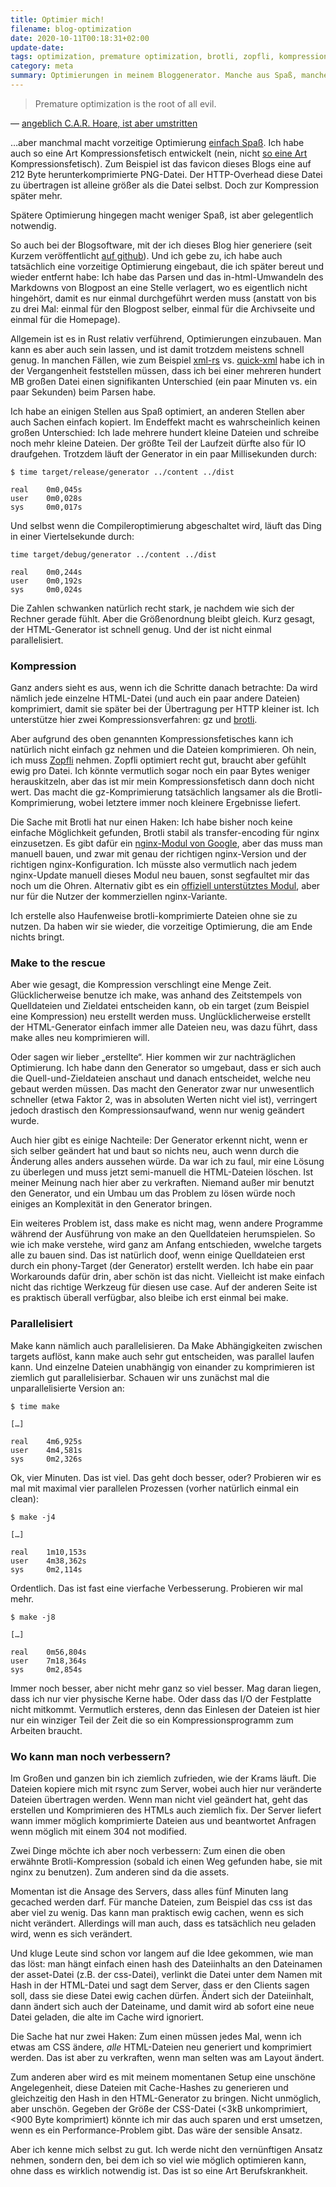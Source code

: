 ```yaml
---
title: Optimier mich!
filename: blog-optimization
date: 2020-10-11T00:18:31+02:00
update-date:
tags: optimization, premature optimization, brotli, zopfli, kompression, make
category: meta
summary: Optimierungen in meinem Bloggenerator. Manche aus Spaß, manche aus Notwendigkeit.
---
```


> Premature optimization is the root of all evil.

— [angeblich C.A.R. Hoare, ist aber umstritten](https://en.wikiquote.org/wiki/C._A._R._Hoare#Attributed)

…aber manchmal macht vorzeitige Optimierung [einfach Spaß](https://tvtropes.org/pmwiki/pmwiki.php/Main/EvilFeelsGood "Evil feels good"). Ich habe auch so eine Art Kompressionsfetisch entwickelt (nein, nicht [so eine Art](https://xkcd.com/598/) Kompressionsfetisch). Zum Beispiel ist das favicon dieses Blogs eine auf 212 Byte herunterkomprimierte PNG-Datei. Der HTTP-Overhead diese Datei zu übertragen ist alleine größer als die Datei selbst. Doch zur Kompression später mehr.

Spätere Optimierung hingegen macht weniger Spaß, ist aber gelegentlich notwendig.

So auch bei der Blogsoftware, mit der ich dieses Blog hier generiere (seit Kurzem veröffentlicht [auf github](https://github.com/GKnirps/stublog-static)). Und ich gebe zu, ich habe auch tatsächlich eine vorzeitige Optimierung eingebaut, die ich später bereut und wieder entfernt habe: Ich habe das Parsen und das in-html-Umwandeln des Markdowns von Blogpost an eine Stelle verlagert, wo es eigentlich nicht hingehört, damit es nur einmal durchgeführt werden muss (anstatt von bis zu drei Mal: einmal für den Blogpost selber, einmal für die Archivseite und einmal für die Homepage).

Allgemein ist es in Rust relativ verführend, Optimierungen einzubauen. Man kann es aber auch sein lassen, und ist damit trotzdem meistens schnell genug. In manchen Fällen, wie zum Beispiel [xml-rs](https://crates.io/crates/xml-rs) vs. [quick-xml](https://crates.io/crates/quick-xml) habe ich in der Vergangenheit feststellen müssen, dass ich bei einer mehreren hundert MB großen Datei einen signifikanten Unterschied (ein paar Minuten vs. ein paar Sekunden) beim Parsen habe.

Ich habe an einigen Stellen aus Spaß optimiert, an anderen Stellen aber auch Sachen einfach kopiert. Im Endeffekt macht es wahrscheinlich keinen großen Unterschied: Ich lade mehrere hundert kleine Dateien und schreibe noch mehr kleine Dateien. Der größte Teil der Laufzeit dürfte also für IO draufgehen. Trotzdem läuft der Generator in ein paar Millisekunden durch:

    $ time target/release/generator ../content ../dist

    real    0m0,045s
    user    0m0,028s
    sys     0m0,017s

Und selbst wenn die Compileroptimierung abgeschaltet wird, läuft das Ding in einer Viertelsekunde durch:

    time target/debug/generator ../content ../dist

    real    0m0,244s
    user    0m0,192s
    sys     0m0,024s

Die Zahlen schwanken natürlich recht stark, je nachdem wie sich der Rechner gerade fühlt. Aber die Größenordnung bleibt gleich. Kurz gesagt, der HTML-Generator ist schnell genug. Und der ist nicht einmal parallelisiert.

### Kompression

Ganz anders sieht es aus, wenn ich die Schritte danach betrachte: Da wird nämlich jede einzelne HTML-Datei (und auch ein paar andere Dateien) komprimiert, damit sie später bei der Übertragung per HTTP kleiner ist. Ich unterstütze hier zwei Kompressionsverfahren: gz und [brotli](https://de.wikipedia.org/wiki/Brotli).

Aber aufgrund des oben genannten Kompressionsfetisches kann ich natürlich nicht einfach gz nehmen und die Dateien komprimieren. Oh nein, ich muss [Zopfli](https://de.wikipedia.org/wiki/Zopfli) nehmen. Zopfli optimiert recht gut, braucht aber gefühlt ewig pro Datei. Ich könnte vermutlich sogar noch ein paar Bytes weniger herauskitzeln, aber das ist mir mein Kompressionsfetisch dann doch nicht wert. Das macht die gz-Komprimierung tatsächlich langsamer als die Brotli-Komprimierung, wobei letztere immer noch kleinere Ergebnisse liefert.

Die Sache mit Brotli hat nur einen Haken: Ich habe bisher noch keine einfache Möglichkeit gefunden, Brotli stabil als transfer-encoding für nginx einzusetzen. Es gibt dafür ein [nginx-Modul von Google](https://github.com/google/ngx_brotli), aber das muss man manuell bauen, und zwar mit genau der richtigen nginx-Version und der richtigen nginx-Konfiguration. Ich müsste also vermutlich nach jedem nginx-Update manuell dieses Modul neu bauen, sonst segfaultet mir das noch um die Ohren. Alternativ gibt es ein [offiziell unterstütztes Modul](https://www.nginx.com/products/nginx/modules/brotli/), aber nur für die Nutzer der kommerziellen nginx-Variante.

Ich erstelle also Haufenweise brotli-komprimierte Dateien ohne sie zu nutzen. Da haben wir sie wieder, die vorzeitige Optimierung, die am Ende nichts bringt.

### Make to the rescue

Aber wie gesagt, die Kompression verschlingt eine Menge Zeit. Glücklicherweise benutze ich make, was anhand des Zeitstempels von Quelldateien und Zieldatei entscheiden kann, ob ein target (zum Beispiel eine Kompression) neu erstellt werden muss. Unglücklicherweise erstellt der HTML-Generator einfach immer alle Dateien neu, was dazu führt, dass make alles neu komprimieren will.

Oder sagen wir lieber „erstellte“. Hier kommen wir zur nachträglichen Optimierung. Ich habe dann den Generator so umgebaut, dass er sich auch die Quell-und-Zieldateien anschaut und danach entscheidet, welche neu gebaut werden müssen. Das macht den Generator zwar nur unwesentlich schneller (etwa Faktor 2, was in absoluten Werten nicht viel ist), verringert jedoch drastisch den Kompressionsaufwand, wenn nur wenig geändert wurde.

Auch hier gibt es einige Nachteile: Der Generator erkennt nicht, wenn er sich selber geändert hat und baut so nichts neu, auch wenn durch die Änderung alles anders aussehen würde. Da war ich zu faul, mir eine Lösung zu überlegen und muss jetzt semi-manuell die HTML-Dateien löschen. Ist meiner Meinung nach hier aber zu verkraften. Niemand außer mir benutzt den Generator, und ein Umbau um das Problem zu lösen würde noch einiges an Komplexität in den Generator bringen.

Ein weiteres Problem ist, dass make es nicht mag, wenn andere Programme während der Ausführung von make an den Quelldateien herumspielen. So wie ich make verstehe, wird ganz am Anfang entschieden, wwelche targets alle zu bauen sind. Das ist natürlich doof, wenn einige Quelldateien erst durch ein phony-Target (der Generator) erstellt werden. Ich habe ein paar Workarounds dafür drin, aber schön ist das nicht. Vielleicht ist make einfach nicht das richtige Werkzeug für diesen use case. Auf der anderen Seite ist es praktisch überall verfügbar, also bleibe ich erst einmal bei make.

### Parallelisiert

Make kann nämlich auch parallelisieren. Da Make Abhängigkeiten zwischen targets auflöst, kann make auch sehr gut entscheiden, was parallel laufen kann. Und einzelne Dateien unabhängig von einander zu komprimieren ist ziemlich gut parallelisierbar. Schauen wir uns zunächst mal die unparallelisierte Version an:

    $ time make

    […]

    real    4m6,925s
    user    4m4,581s
    sys     0m2,326s

Ok, vier Minuten. Das ist viel. Das geht doch besser, oder? Probieren wir es mal mit maximal vier parallelen Prozessen (vorher natürlich einmal ein clean):

    $ make -j4

    […]

    real    1m10,153s
    user    4m38,362s
    sys     0m2,114s

Ordentlich. Das ist fast eine vierfache Verbesserung. Probieren wir mal mehr.

    $ make -j8

    […]

    real    0m56,804s
    user    7m18,364s
    sys     0m2,854s

Immer noch besser, aber nicht mehr ganz so viel besser. Mag daran liegen, dass ich nur vier physische Kerne habe. Oder dass das I/O der Festplatte nicht mitkommt. Vermutlich ersteres, denn das Einlesen der Dateien ist hier nur ein winziger Teil der Zeit die so ein Kompressionsprogramm zum Arbeiten braucht.

### Wo kann man noch verbessern?

Im Großen und ganzen bin ich ziemlich zufrieden, wie der Krams läuft. Die Dateien kopiere mich mit rsync zum Server, wobei auch hier nur veränderte Dateien übertragen werden. Wenn man nicht viel geändert hat, geht das erstellen und Komprimieren des HTMLs auch ziemlich fix. Der Server liefert wann immer möglich komprimierte Dateien aus und beantwortet Anfragen wenn möglich mit einem 304 not modified.

Zwei Dinge möchte ich aber noch verbessern: Zum einen die oben erwähnte Brotli-Kompression (sobald ich einen Weg gefunden habe, sie mit nginx zu benutzen). Zum anderen sind da die assets.

Momentan ist die Ansage des Servers, dass alles fünf Minuten lang gecached werden darf. Für manche Dateien, zum Beispiel das css ist das aber viel zu wenig. Das kann man praktisch ewig cachen, wenn es sich nicht verändert. Allerdings will man auch, dass es tatsächlich neu geladen wird, wenn es sich verändert.

Und kluge Leute sind schon vor langem auf die Idee gekommen, wie man das löst: man hängt einfach einen hash des Dateiinhalts an den Dateinamen der asset-Datei (z.B. der css-Datei), verlinkt die Datei unter dem Namen mit Hash in der HTML-Datei und sagt dem Server, dass er den Clients sagen soll, dass sie diese Datei ewig cachen dürfen. Ändert sich der Dateiinhalt, dann ändert sich auch der Dateiname, und damit wird ab sofort eine neue Datei geladen, die alte im Cache wird ignoriert.

Die Sache hat nur zwei Haken: Zum einen müssen jedes Mal, wenn ich etwas am CSS ändere, _alle_ HTML-Dateien neu generiert und komprimiert werden. Das ist aber zu verkraften, wenn man selten was am Layout ändert.

Zum anderen aber wird es mit meinem momentanen Setup eine unschöne Angelegenheit, diese Dateien mit Cache-Hashes zu generieren und gleichzeitig den Hash in den HTML-Generator zu bringen. Nicht unmöglich, aber unschön. Gegeben der Größe der CSS-Datei (<3kB unkomprimiert, <900 Byte komprimiert) könnte ich mir das auch sparen und erst umsetzen, wenn es ein Performance-Problem gibt. Das wäre der sensible Ansatz.

Aber ich kenne mich selbst zu gut. Ich werde nicht den vernünftigen Ansatz nehmen, sondern den, bei dem ich so viel wie möglich optimieren kann, ohne dass es wirklich notwendig ist. Das ist so eine Art Berufskrankheit.
